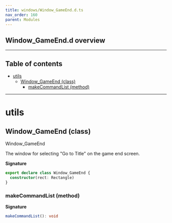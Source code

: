 ```yaml
---
title: windows/Window_GameEnd.d.ts
nav_order: 160
parent: Modules
---
```


## Window_GameEnd.d overview

---

<h2 class="text-delta">Table of contents</h2>

- [utils](#utils)
  - [Window_GameEnd (class)](#window_gameend-class)
    - [makeCommandList (method)](#makecommandlist-method)

---

# utils

## Window_GameEnd (class)

Window_GameEnd

The window for selecting "Go to Title" on the game end screen.

**Signature**

```ts
export declare class Window_GameEnd {
  constructor(rect: Rectangle)
}
```

### makeCommandList (method)

**Signature**

```ts
makeCommandList(): void
```
